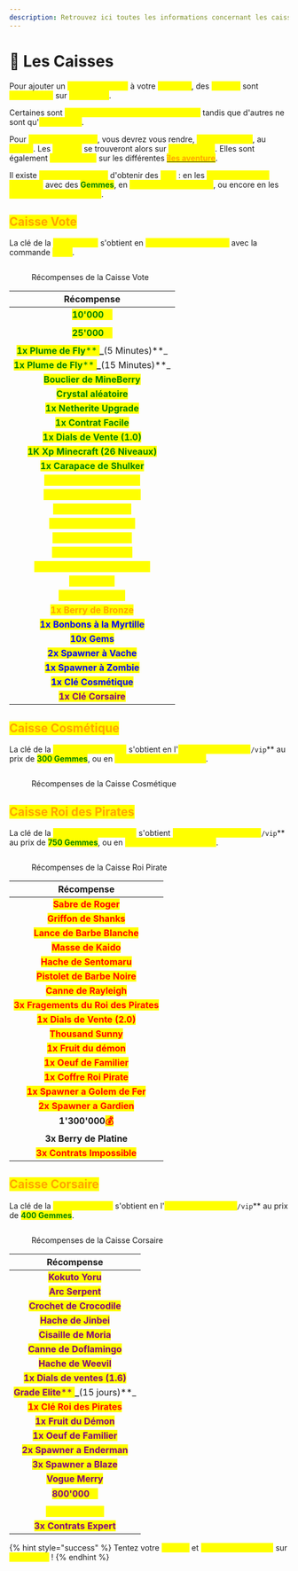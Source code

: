 ```yaml
---
description: Retrouvez ici toutes les informations concernant les caisses
---
```


# 🎁 Les Caisses

Pour ajouter un <mark style="color:yellow;">**aspect aléatoire**</mark> à votre <mark style="color:yellow;">**aventure**</mark>, des <mark style="color:yellow;">**caisses**</mark> sont <mark style="color:yellow;">**disponibles**</mark> sur <mark style="color:yellow;">**MineBerry**</mark>.

Certaines sont <mark style="color:yellow;">**disponibles de manière permanente**</mark> tandis que d'autres ne sont qu'<mark style="color:yellow;">**éphémères**</mark>.

Pour <mark style="color:yellow;">**ouvrir ces caisses**</mark>, vous devrez vous rendre, <mark style="color:yellow;">**muni d'une clé**</mark>, au <mark style="color:yellow;">**`/spawn`**</mark>. Les <mark style="color:yellow;">**caisses**</mark> se trouveront alors sur <mark style="color:yellow;">**devant vous**</mark>. Elles sont également <mark style="color:yellow;">**dispatchées**</mark> sur les différentes [<mark style="color:orange;">**îles aventure**</mark>](../gameplay-partie-aventure/les-iles-aventure/).

Il existe <mark style="color:yellow;">**différents moyens**</mark> d'obtenir des <mark style="color:yellow;">**clés**</mark> : en les <mark style="color:yellow;">**achetant dans la boutique**</mark> avec des <mark style="color:green;">**Gemmes**</mark>, en <mark style="color:yellow;">**votant pour le serveur**</mark>, ou encore en les <mark style="color:yellow;">**gagnant dans les events**</mark>.

## <mark style="color:orange;">Caisse Vote</mark>

La clé de la <mark style="color:yellow;">**Caisse Vote**</mark> s'obtient en <mark style="color:yellow;">**votant pour le serveur**</mark> avec la commande <mark style="color:yellow;">**`/vote`**</mark>.

<figure><img src="../.gitbook/assets/image (32).png" alt=""><figcaption><p>Récompenses de la Caisse Vote</p></figcaption></figure>

|                                                                  **Récompense**                                                                  |
| :----------------------------------------------------------------------------------------------------------------------------------------------: |
|                               <mark style="color:green;">**10'000**</mark><mark style="color:yellow;">**💰**</mark>                              |
|                               <mark style="color:green;">**25'000**</mark><mark style="color:yellow;">**💰**</mark>                              |
|  <mark style="color:green;">**1x Plume de Fly**</mark><mark style="color:green;">** **</mark>_<mark style="color:green;">**(5 Minutes)**</mark>_ |
| <mark style="color:green;">**1x Plume de Fly**</mark><mark style="color:green;">** **</mark>_<mark style="color:green;">**(15 Minutes)**</mark>_ |
|                                            <mark style="color:green;">**Bouclier de MineBerry**</mark>                                           |
|                                              <mark style="color:green;">**Crystal aléatoire**</mark>                                             |
|                                            <mark style="color:green;">**1x Netherite Upgrade**</mark>                                            |
|                                              <mark style="color:green;">**1x Contrat Facile**</mark>                                             |
|                                           <mark style="color:green;">**1x Dials de Vente (1.0)**</mark>                                          |
|                                        <mark style="color:green;">**1K Xp Minecraft (26 Niveaux)**</mark>                                        |
|                                           <mark style="color:green;">**1x Carapace de Shulker**</mark>                                           |
|                                            <mark style="color:yellow;">**2x Spawner à Cochon**</mark>                                            |
|                                           <mark style="color:yellow;">**2x Bonbons à l'orange**</mark>                                           |
|                                              <mark style="color:yellow;">**Épée du Naufragé**</mark>                                             |
|                                             <mark style="color:yellow;">**Pioche du Naufragé**</mark>                                            |
|                                              <mark style="color:yellow;">**Houe du Naufragé**</mark>                                             |
|                                             <mark style="color:yellow;">**1x Contrat Avancé**</mark>                                             |
|                                         <mark style="color:yellow;">**1x Fragement de Netherite**</mark>                                         |
|                                                 <mark style="color:yellow;">**1x Hopper**</mark>                                                 |
|                                               <mark style="color:yellow;">**Fruit du Démon**</mark>                                              |
|                                             <mark style="color:orange;">**1x Berry de Bronze**</mark>                                            |
|                                           <mark style="color:blue;">**1x Bonbons à la Myrtille**</mark>                                          |
|                                                   <mark style="color:blue;">**10x Gems**</mark>                                                  |
|                                              <mark style="color:blue;">**2x Spawner à Vache**</mark>                                             |
|                                             <mark style="color:blue;">**1x Spawner à Zombie**</mark>                                             |
|                                              <mark style="color:blue;">**1x Clé Cosmétique**</mark>                                              |
|                                              <mark style="color:purple;">**1x Clé Corsaire**</mark>                                              |

## <mark style="color:orange;">Caisse Cosmétique</mark>

La clé de la <mark style="color:yellow;">**Caisse Cosmétique**</mark> s'obtient en l'<mark style="color:yellow;">**achetant dans le**</mark><mark style="color:yellow;">** **</mark><mark style="color:yellow;">**`/vip`**</mark> au prix de <mark style="color:green;">**300 Gemmes**</mark>, ou en <mark style="color:yellow;">**participant à des events**</mark>.

<figure><img src="../.gitbook/assets/image (33).png" alt=""><figcaption><p>Récompenses de la Caisse Cosmétique</p></figcaption></figure>

## <mark style="color:orange;">Caisse Roi des Pirates</mark>

La clé de la <mark style="color:yellow;">**Caisse Roi des Pirates**</mark> s'obtient <mark style="color:yellow;">**en l'achetant dans le**</mark><mark style="color:yellow;">** **</mark><mark style="color:yellow;">**`/vip`**</mark> au prix de <mark style="color:green;">**750 Gemmes**</mark>, ou en <mark style="color:yellow;">**participant à des events**</mark>.

<figure><img src="../.gitbook/assets/image (34).png" alt=""><figcaption><p>Récompenses de la Caisse Roi Pirate</p></figcaption></figure>

|                            **Récompense**                            |
| :------------------------------------------------------------------: |
|          <mark style="color:red;">**Sabre de Roger**</mark>          |
|         <mark style="color:red;">**Griffon de Shanks**</mark>        |
|      <mark style="color:red;">**Lance de Barbe Blanche**</mark>      |
|          <mark style="color:red;">**Masse de Kaido**</mark>          |
|        <mark style="color:red;">**Hache de Sentomaru**</mark>        |
|      <mark style="color:red;">**Pistolet de Barbe Noire**</mark>     |
|         <mark style="color:red;">**Canne de Rayleigh**</mark>        |
| <mark style="color:red;">**3x Fragements du Roi des Pirates**</mark> |
|      <mark style="color:red;">**1x Dials de Vente (2.0)**</mark>     |
|          <mark style="color:red;">**Thousand Sunny**</mark>          |
|         <mark style="color:red;">**1x Fruit du démon**</mark>        |
|        <mark style="color:red;">**1x Oeuf de Familier**</mark>       |
|       <mark style="color:red;">**1x Coffre Roi Pirate**</mark>       |
|     <mark style="color:red;">**1x Spawner a Golem de Fer**</mark>    |
|       <mark style="color:red;">**2x Spawner a Gardien**</mark>       |
|          **1'300'000**<mark style="color:red;">**💰**</mark>         |
|                        **3x Berry de Platine**                       |
|      <mark style="color:red;">**3x Contrats Impossible**</mark>      |

## <mark style="color:orange;">Caisse Corsaire</mark>

La clé de la <mark style="color:yellow;">**Caisse Corsaire**</mark> s'obtient en l'<mark style="color:yellow;">**achetant dans le**</mark><mark style="color:yellow;">** **</mark><mark style="color:yellow;">**`/vip`**</mark> au prix de <mark style="color:green;">**400 Gemmes**</mark>.

<figure><img src="../.gitbook/assets/image (35).png" alt=""><figcaption><p>Récompenses de la Caisse Corsaire</p></figcaption></figure>

|                                                                 **Récompense**                                                                |
| :-------------------------------------------------------------------------------------------------------------------------------------------: |
|                                               <mark style="color:purple;">**Kokuto Yoru**</mark>                                              |
|                                               <mark style="color:purple;">**Arc Serpent**</mark>                                              |
|                                          <mark style="color:purple;">**Crochet de Crocodile**</mark>                                          |
|                                             <mark style="color:purple;">**Hache de Jinbei**</mark>                                            |
|                                            <mark style="color:purple;">**Cisaille de Moria**</mark>                                           |
|                                           <mark style="color:purple;">**Canne de Doflamingo**</mark>                                          |
|                                             <mark style="color:purple;">**Hache de Weevil**</mark>                                            |
|                                        <mark style="color:purple;">**1x Dials de ventes (1.6)**</mark>                                        |
| <mark style="color:purple;">**Grade Elite**</mark><mark style="color:purple;">** **</mark>_<mark style="color:purple;">**(15 jours)**</mark>_ |
|                                           <mark style="color:red;">**1x Clé Roi des Pirates**</mark>                                          |
|                                            <mark style="color:purple;">**1x Fruit du Démon**</mark>                                           |
|                                           <mark style="color:purple;">**1x Oeuf de Familier**</mark>                                          |
|                                          <mark style="color:purple;">**2x Spawner a Enderman**</mark>                                         |
|                                           <mark style="color:purple;">**3x Spawner a Blaze**</mark>                                           |
|                                               <mark style="color:purple;">**Vogue Merry**</mark>                                              |
|                            <mark style="color:purple;">**800'000**</mark><mark style="color:yellow;">**💰**</mark>                            |
|                                              <mark style="color:yellow;">**3x Berry d'Or**</mark>                                             |
|                                           <mark style="color:purple;">**3x Contrats Expert**</mark>                                           |

{% hint style="success" %}
Tentez votre <mark style="color:yellow;">**chance**</mark> et <mark style="color:yellow;">**ouvrez des caisses**</mark> sur <mark style="color:yellow;">**MineBerry**</mark> !
{% endhint %}
